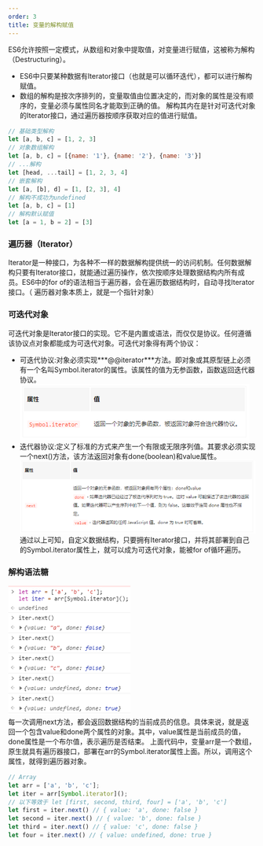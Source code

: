 ```yaml
---
order: 3
title: 变量的解构赋值
---
```

ES6允许按照一定模式，从数组和对象中提取值，对变量进行赋值，这被称为解构（Destructuring）。
+ ES6中只要某种数据有Iterator接口（也就是可以循环迭代），都可以进行解构赋值。
+ 数组的解构是按次序排列的，变量取值由位置决定的，而对象的属性是没有顺序的，变量必须与属性同名才能取到正确的值。
解构其内在是针对可迭代对象的Iterator接口，通过遍历器按顺序获取对应的值进行赋值。
```javascript
// 基础类型解构
let [a, b, c] = [1, 2, 3]
// 对象数组解构
let [a, b, c] = [{name: '1'}, {name: '2'}, {name: '3'}]
// ...解构
let [head, ...tail] = [1, 2, 3, 4]
// 嵌套解构
let [a, [b], d] = [1, [2, 3], 4]
// 解构不成功为undefined
let [a, b, c] = [1]
// 解构默认赋值
let [a = 1, b = 2] = [3]
```
### 遍历器（Iterator）
Iterator是一种接口，为各种不一样的数据解构提供统一的访问机制。任何数据解构只要有Iterator接口，就能通过遍历操作，依次按顺序处理数据结构内所有成员。ES6中的for of的语法相当于遍历器，会在遍历数据结构时，自动寻找Iterator接口。（ 遍历器对象本质上，就是一个指针对象）
### 可迭代对象
可迭代对象是Iterator接口的实现。它不是内置或语法，而仅仅是协议。任何遵循该协议点对象都能成为可迭代对象。可迭代对象得有两个协议：
+ 可迭代协议:对象必须实现***@@iterator***方法。即对象或其原型链上必须有一个名叫Symbol.iterator的属性。该属性的值为无参函数，函数返回迭代器协议。
![Image text](../image/iterator1.png)  
+ 迭代器协议:定义了标准的方式来产生一个有限或无限序列值。其要求必须实现一个next()方法，该方法返回对象有done(boolean)和value属性。
![Image text](../image/iterator2.png)  
通过以上可知，自定义数据结构，只要拥有Iterator接口，并将其部署到自己的Symbol.iterator属性上，就可以成为可迭代对象，能被for of循环遍历。

### 解构语法糖
![Image text](../image/iterator3.png)  
每一次调用next方法，都会返回数据结构的当前成员的信息。具体来说，就是返回一个包含value和done两个属性的对象。其中，value属性是当前成员的值，done属性是一个布尔值，表示遍历是否结束。
上面代码中，变量arr是一个数组，原生就具有遍历器接口，部署在arr的Symbol.iterator属性上面。所以，调用这个属性，就得到遍历器对象。
```javascript
// Array
let arr = ['a', 'b', 'c'];
let iter = arr[Symbol.iterator]();
// 以下等效于 let [first, second, third, four] = ['a', 'b', 'c']
let first = iter.next() // { value: 'a', done: false }
let second = iter.next() // { value: 'b', done: false }
let third = iter.next() // { value: 'c', done: false }
let four = iter.next() // { value: undefined, done: true }
```
